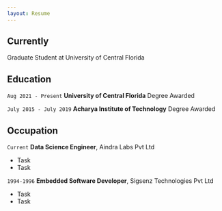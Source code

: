 ```yaml
---
layout: Resume
---
```

## Currently

Graduate Student at University of Central Florida

## Education

`Aug 2021 - Present`
__University of Central Florida__
Degree Awarded

`July 2015 - July 2019`
__Acharya Institute of Technology__
Degree Awarded 


## Occupation

`Current`
__Data Science Engineer__, Aindra Labs Pvt Ltd 

- Task
- Task

`1994-1996`
__Embedded Software Developer__, Sigsenz Technologies Pvt Ltd 

- Task
- Task



<!-- ### Footer

Last updated: Dec 2021 -->


